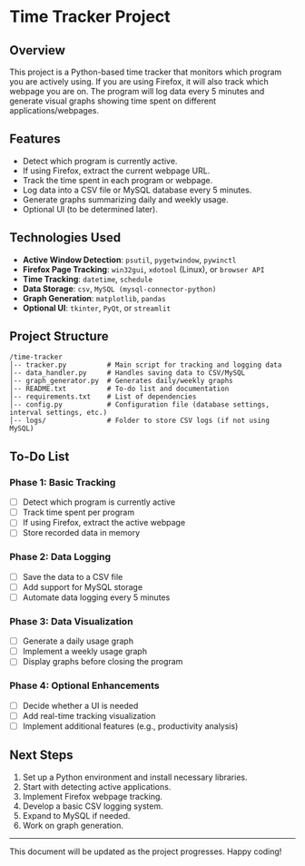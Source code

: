# Time Tracker Project

## Overview
This project is a Python-based time tracker that monitors which program you are actively using. If you are using Firefox, it will also track which webpage you are on. The program will log data every 5 minutes and generate visual graphs showing time spent on different applications/webpages.

## Features
- Detect which program is currently active.
- If using Firefox, extract the current webpage URL.
- Track the time spent in each program or webpage.
- Log data into a CSV file or MySQL database every 5 minutes.
- Generate graphs summarizing daily and weekly usage.
- Optional UI (to be determined later).

## Technologies Used
- **Active Window Detection**: `psutil`, `pygetwindow`, `pywinctl`
- **Firefox Page Tracking**: `win32gui`, `xdotool` (Linux), or `browser API`
- **Time Tracking**: `datetime`, `schedule`
- **Data Storage**: `csv`, `MySQL (mysql-connector-python)`
- **Graph Generation**: `matplotlib`, `pandas`
- **Optional UI**: `tkinter`, `PyQt`, or `streamlit`

## Project Structure
```
/time-tracker
│-- tracker.py          # Main script for tracking and logging data
│-- data_handler.py     # Handles saving data to CSV/MySQL
│-- graph_generator.py  # Generates daily/weekly graphs
│-- README.txt          # To-do list and documentation
│-- requirements.txt    # List of dependencies
│-- config.py           # Configuration file (database settings, interval settings, etc.)
│-- logs/               # Folder to store CSV logs (if not using MySQL)
```

## To-Do List
### Phase 1: Basic Tracking
- [ ] Detect which program is currently active
- [ ] Track time spent per program
- [ ] If using Firefox, extract the active webpage
- [ ] Store recorded data in memory

### Phase 2: Data Logging
- [ ] Save the data to a CSV file
- [ ] Add support for MySQL storage
- [ ] Automate data logging every 5 minutes

### Phase 3: Data Visualization
- [ ] Generate a daily usage graph
- [ ] Implement a weekly usage graph
- [ ] Display graphs before closing the program

### Phase 4: Optional Enhancements
- [ ] Decide whether a UI is needed
- [ ] Add real-time tracking visualization
- [ ] Implement additional features (e.g., productivity analysis)

## Next Steps
1. Set up a Python environment and install necessary libraries.
2. Start with detecting active applications.
3. Implement Firefox webpage tracking.
4. Develop a basic CSV logging system.
5. Expand to MySQL if needed.
6. Work on graph generation.

---
This document will be updated as the project progresses. Happy coding!

